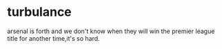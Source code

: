 # turbulance
arsenal is forth
and we don't know when they will win the premier league title for another time,it's so hard.
